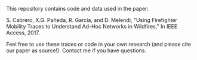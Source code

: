 This repository contains code and data used in the paper:

S. Cabrero, X.G. Pañeda, R. García, and D. Melendi, "Using Firefighter Mobility Traces to Understand Ad-Hoc Networks in Wildfires," In IEEE Access, 2017.

Feel free to use these traces or code in your own research (and please cite our paper as source!). Contact me if you have questions.
